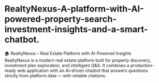 # RealtyNexus-A-platform-with-AI-powered-property-search-investment-insights-and-a-smart-chatbot.
🏠 RealtyNexus – Real Estate Platform with AI-Powered Insights  RealtyNexus is a modern real estate platform built for property discovery, investment plan exploration, and intelligent Q&amp;A. It combines a production-ready web application with an AI-driven chatbot that answers questions strictly from platform data — with reliable citations.
